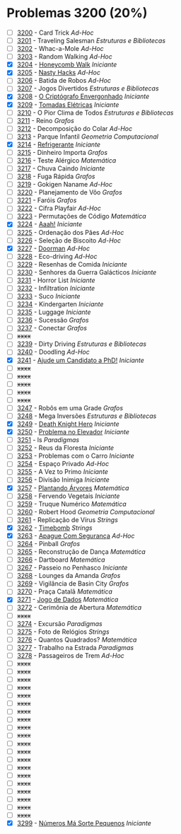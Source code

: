 # Problemas 3200 (20%)

- [ ]  [3200](https://www.beecrowd.com.br/judge/pt/problems/view/3200) - Card Trick *Ad-Hoc*
- [ ]  [3201](https://www.beecrowd.com.br/judge/pt/problems/view/3201) - Traveling Salesman *Estruturas e Bibliotecas*
- [ ]  [3202](https://www.beecrowd.com.br/judge/pt/problems/view/3202) - Whac-a-Mole *Ad-Hoc*
- [ ]  [3203](https://www.beecrowd.com.br/judge/pt/problems/view/3203) - Random Walking *Ad-Hoc*
- [x]  [3204](https://www.beecrowd.com.br/judge/pt/problems/view/3204) - [Honeycomb Walk](https://github.com/potigol/beecrowd/blob/master/src/3200/3204.poti) *Iniciante*
- [x]  [3205](https://www.beecrowd.com.br/judge/pt/problems/view/3205) - [Nasty Hacks](https://github.com/potigol/beecrowd/blob/master/src/3200/3205.poti) *Ad-Hoc*
- [ ]  [3206](https://www.beecrowd.com.br/judge/pt/problems/view/3206) - Batida de Robos *Ad-Hoc*
- [ ]  [3207](https://www.beecrowd.com.br/judge/pt/problems/view/3207) - Jogos Divertidos *Estruturas e Bibliotecas*
- [x]  [3208](https://www.beecrowd.com.br/judge/pt/problems/view/3208) - [O Criptógrafo Envergonhado](https://github.com/potigol/beecrowd/blob/master/src/3200/3208.poti) *Iniciante*
- [x]  [3209](https://www.beecrowd.com.br/judge/pt/problems/view/3209) - [Tomadas Elétricas](https://github.com/potigol/beecrowd/blob/master/src/3200/3209.poti) *Iniciante*
- [ ]  [3210](https://www.beecrowd.com.br/judge/pt/problems/view/3210) - O Pior Clima de Todos *Estruturas e Bibliotecas*
- [ ]  [3211](https://www.beecrowd.com.br/judge/pt/problems/view/3211) - Reino *Grafos*
- [ ]  [3212](https://www.beecrowd.com.br/judge/pt/problems/view/3212) - Decomposição do Colar *Ad-Hoc*
- [ ]  [3213](https://www.beecrowd.com.br/judge/pt/problems/view/3213) - Parque Infantil *Geometria Computacional*
- [x]  [3214](https://www.beecrowd.com.br/judge/pt/problems/view/3214) - [Refrigerante](https://github.com/potigol/beecrowd/blob/master/src/3200/3214.poti) *Iniciante*
- [ ]  [3215](https://www.beecrowd.com.br/judge/pt/problems/view/3215) - Dinheiro Importa *Grafos*
- [ ]  [3216](https://www.beecrowd.com.br/judge/pt/problems/view/3216) - Teste Alérgico *Matemática*
- [ ]  [3217](https://www.beecrowd.com.br/judge/pt/problems/view/3217) - Chuva Caindo *Iniciante*
- [ ]  [3218](https://www.beecrowd.com.br/judge/pt/problems/view/3218) - Fuga Rápida *Grafos*
- [ ]  [3219](https://www.beecrowd.com.br/judge/pt/problems/view/3219) - Gokigen Naname *Ad-Hoc*
- [ ]  [3220](https://www.beecrowd.com.br/judge/pt/problems/view/3220) - Planejamento de Vôo *Grafos*
- [ ]  [3221](https://www.beecrowd.com.br/judge/pt/problems/view/3221) - Faróis *Grafos*
- [ ]  [3222](https://www.beecrowd.com.br/judge/pt/problems/view/3222) - Cifra Playfair *Ad-Hoc*
- [ ]  [3223](https://www.beecrowd.com.br/judge/pt/problems/view/3223) - Permutações de Código *Matemática*
- [x]  [3224](https://www.beecrowd.com.br/judge/pt/problems/view/3224) - [Aaah!](https://github.com/potigol/beecrowd/blob/master/src/3200/3224.poti) *Iniciante*
- [ ]  [3225](https://www.beecrowd.com.br/judge/pt/problems/view/3225) - Ordenação dos Pães *Ad-Hoc*
- [ ]  [3226](https://www.beecrowd.com.br/judge/pt/problems/view/3226) - Seleção de Biscoito *Ad-Hoc*
- [x]  [3227](https://www.beecrowd.com.br/judge/pt/problems/view/3227) - [Doorman](https://github.com/potigol/beecrowd/blob/master/src/3200/3227.poti) *Ad-Hoc*
- [ ]  [3228](https://www.beecrowd.com.br/judge/pt/problems/view/3228) - Eco-driving *Ad-Hoc*
- [ ]  [3229](https://www.beecrowd.com.br/judge/pt/problems/view/3229) - Resenhas de Comida *Iniciante*
- [ ]  [3230](https://www.beecrowd.com.br/judge/pt/problems/view/3230) - Senhores da Guerra Galácticos *Iniciante*
- [ ]  [3231](https://www.beecrowd.com.br/judge/pt/problems/view/3231) - Horror List *Iniciante*
- [ ]  [3232](https://www.beecrowd.com.br/judge/pt/problems/view/3232) - Infiltration *Iniciante*
- [ ]  [3233](https://www.beecrowd.com.br/judge/pt/problems/view/3233) - Suco *Iniciante*
- [ ]  [3234](https://www.beecrowd.com.br/judge/pt/problems/view/3234) - Kindergarten *Iniciante*
- [ ]  [3235](https://www.beecrowd.com.br/judge/pt/problems/view/3235) - Luggage *Iniciante*
- [ ]  [3236](https://www.beecrowd.com.br/judge/pt/problems/view/3236) - Sucessão *Grafos*
- [ ]  [3237](https://www.beecrowd.com.br/judge/pt/problems/view/3237) - Conectar *Grafos*
- [ ] ~~xxxx~~
- [ ]  [3239](https://www.beecrowd.com.br/judge/pt/problems/view/3239) - Dirty Driving *Estruturas e Bibliotecas*
- [ ]  [3240](https://www.beecrowd.com.br/judge/pt/problems/view/3240) - Doodling *Ad-Hoc*
- [x]  [3241](https://www.beecrowd.com.br/judge/pt/problems/view/3241) - [Ajude um Candidato a PhD!](https://github.com/potigol/beecrowd/blob/master/src/3200/3241.poti) *Iniciante*
- [ ] ~~xxxx~~
- [ ] ~~xxxx~~
- [ ] ~~xxxx~~
- [ ] ~~xxxx~~
- [ ] ~~xxxx~~
- [ ]  [3247](https://www.beecrowd.com.br/judge/pt/problems/view/3247) - Robôs em uma Grade *Grafos*
- [ ]  [3248](https://www.beecrowd.com.br/judge/pt/problems/view/3248) - Mega Inversões *Estruturas e Bibliotecas*
- [x]  [3249](https://www.beecrowd.com.br/judge/pt/problems/view/3249) - [Death Knight Hero](https://github.com/potigol/beecrowd/blob/master/src/3200/3249.poti) *Iniciante*
- [x]  [3250](https://www.beecrowd.com.br/judge/pt/problems/view/3250) - [Problema no Elevador](https://github.com/potigol/beecrowd/blob/master/src/3200/3250.poti) *Iniciante*
- [ ]  [3251](https://www.beecrowd.com.br/judge/pt/problems/view/3251) - ls *Paradigmas*
- [ ]  [3252](https://www.beecrowd.com.br/judge/pt/problems/view/3252) - Reus da Floresta *Iniciante*
- [ ]  [3253](https://www.beecrowd.com.br/judge/pt/problems/view/3253) - Problemas com o Carro *Iniciante*
- [ ]  [3254](https://www.beecrowd.com.br/judge/pt/problems/view/3254) - Espaço Privado *Ad-Hoc*
- [ ]  [3255](https://www.beecrowd.com.br/judge/pt/problems/view/3255) - A Vez to Primo *Iniciante*
- [ ]  [3256](https://www.beecrowd.com.br/judge/pt/problems/view/3256) - Divisão Inimiga *Iniciante*
- [x]  [3257](https://www.beecrowd.com.br/judge/pt/problems/view/3257) - [Plantando Árvores](https://github.com/potigol/beecrowd/blob/master/src/3200/3257.poti) *Matemática*
- [ ]  [3258](https://www.beecrowd.com.br/judge/pt/problems/view/3258) - Fervendo Vegetais *Iniciante*
- [ ]  [3259](https://www.beecrowd.com.br/judge/pt/problems/view/3259) - Truque Numérico *Matemática*
- [ ]  [3260](https://www.beecrowd.com.br/judge/pt/problems/view/3260) - Robert Hood *Geometria Computacional*
- [ ]  [3261](https://www.beecrowd.com.br/judge/pt/problems/view/3261) - Replicação de Vírus *Strings*
- [x]  [3262](https://www.beecrowd.com.br/judge/pt/problems/view/3262) - [Timebomb](https://github.com/potigol/beecrowd/blob/master/src/3200/3262.poti) *Strings*
- [x]  [3263](https://www.beecrowd.com.br/judge/pt/problems/view/3263) - [Apague Com Segurança](https://github.com/potigol/beecrowd/blob/master/src/3200/3263.poti) *Ad-Hoc*
- [ ]  [3264](https://www.beecrowd.com.br/judge/pt/problems/view/3264) - Pinball *Grafos*
- [ ]  [3265](https://www.beecrowd.com.br/judge/pt/problems/view/3265) - Reconstrução de Dança *Matemática*
- [ ]  [3266](https://www.beecrowd.com.br/judge/pt/problems/view/3266) - Dartboard *Matemática*
- [ ]  [3267](https://www.beecrowd.com.br/judge/pt/problems/view/3267) - Passeio no Penhasco *Iniciante*
- [ ]  [3268](https://www.beecrowd.com.br/judge/pt/problems/view/3268) - Lounges da Amanda *Grafos*
- [ ]  [3269](https://www.beecrowd.com.br/judge/pt/problems/view/3269) - Vigilância de Basin City *Grafos*
- [ ]  [3270](https://www.beecrowd.com.br/judge/pt/problems/view/3270) - Praça Catalã *Matemática*
- [x]  [3271](https://www.beecrowd.com.br/judge/pt/problems/view/3271) - [Jogo de Dados](https://github.com/potigol/beecrowd/blob/master/src/3200/3271.poti) *Matemática*
- [ ]  [3272](https://www.beecrowd.com.br/judge/pt/problems/view/3272) - Cerimônia de Abertura *Matemática*
- [ ] ~~xxxx~~
- [ ]  [3274](https://www.beecrowd.com.br/judge/pt/problems/view/3274) - Excursão *Paradigmas*
- [ ]  [3275](https://www.beecrowd.com.br/judge/pt/problems/view/3275) - Foto de Relógios *Strings*
- [ ]  [3276](https://www.beecrowd.com.br/judge/pt/problems/view/3276) - Quantos Quadrados? *Matemática*
- [ ]  [3277](https://www.beecrowd.com.br/judge/pt/problems/view/3277) - Trabalho na Estrada *Paradigmas*
- [ ]  [3278](https://www.beecrowd.com.br/judge/pt/problems/view/3278) - Passageiros de Trem *Ad-Hoc*
- [ ] ~~xxxx~~
- [ ] ~~xxxx~~
- [ ] ~~xxxx~~
- [ ] ~~xxxx~~
- [ ] ~~xxxx~~
- [ ] ~~xxxx~~
- [ ] ~~xxxx~~
- [ ] ~~xxxx~~
- [ ] ~~xxxx~~
- [ ] ~~xxxx~~
- [ ] ~~xxxx~~
- [ ] ~~xxxx~~
- [ ] ~~xxxx~~
- [ ] ~~xxxx~~
- [ ] ~~xxxx~~
- [ ] ~~xxxx~~
- [ ] ~~xxxx~~
- [ ] ~~xxxx~~
- [ ] ~~xxxx~~
- [ ] ~~xxxx~~
- [x]  [3299](https://www.beecrowd.com.br/judge/pt/problems/view/3299) - [Números Má Sorte Pequenos](https://github.com/potigol/beecrowd/blob/master/src/3200/3299.poti) *Iniciante*